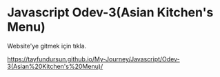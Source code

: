 # Javascript Odev-3(Asian Kitchen's Menu)
Website'ye gitmek için tıkla.

https://tayfundursun.github.io/My-Journey/Javascript/Odev-3(Asian%20Kitchen's%20Menu)/
